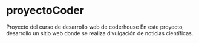 # proyectoCoder
Proyecto del curso de desarrollo web de coderhouse
En este proyecto, desarrollo un sitio web donde se realiza divulgación de noticias científicas.
